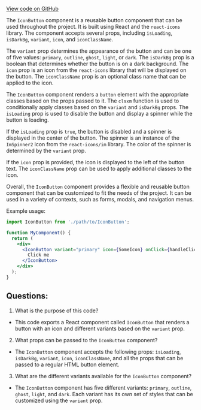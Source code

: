 [View code on GitHub](zoo-labs/zoo/blob/master/foundation/src/components/buttons/IconButton.tsx)

The `IconButton` component is a reusable button component that can be used throughout the project. It is built using React and the `react-icons` library. The component accepts several props, including `isLoading`, `isDarkBg`, `variant`, `icon`, and `iconClassName`. 

The `variant` prop determines the appearance of the button and can be one of five values: `primary`, `outline`, `ghost`, `light`, or `dark`. The `isDarkBg` prop is a boolean that determines whether the button is on a dark background. The `icon` prop is an icon from the `react-icons` library that will be displayed on the button. The `iconClassName` prop is an optional class name that can be applied to the icon.

The `IconButton` component renders a `button` element with the appropriate classes based on the props passed to it. The `clsxm` function is used to conditionally apply classes based on the `variant` and `isDarkBg` props. The `isLoading` prop is used to disable the button and display a spinner while the button is loading. 

If the `isLoading` prop is `true`, the button is disabled and a spinner is displayed in the center of the button. The spinner is an instance of the `ImSpinner2` icon from the `react-icons/im` library. The color of the spinner is determined by the `variant` prop.

If the `icon` prop is provided, the icon is displayed to the left of the button text. The `iconClassName` prop can be used to apply additional classes to the icon.

Overall, the `IconButton` component provides a flexible and reusable button component that can be customized to fit the needs of the project. It can be used in a variety of contexts, such as forms, modals, and navigation menus. 

Example usage:

```jsx
import IconButton from './path/to/IconButton';

function MyComponent() {
  return (
    <div>
      <IconButton variant="primary" icon={SomeIcon} onClick={handleClick}>
        Click me
      </IconButton>
    </div>
  );
}
```
## Questions: 
 1. What is the purpose of this code?
- This code exports a React component called `IconButton` that renders a button with an icon and different variants based on the `variant` prop.

2. What props can be passed to the `IconButton` component?
- The `IconButton` component accepts the following props: `isLoading`, `isDarkBg`, `variant`, `icon`, `iconClassName`, and all the props that can be passed to a regular HTML button element.

3. What are the different variants available for the `IconButton` component?
- The `IconButton` component has five different variants: `primary`, `outline`, `ghost`, `light`, and `dark`. Each variant has its own set of styles that can be customized using the `variant` prop.